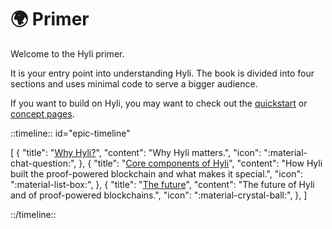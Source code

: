# 🌍 Primer

Welcome to the Hyli primer.

It is your entry point into understanding Hyli. The book is divided into four sections and uses minimal code to serve a bigger audience.

If you want to build on Hyli, you may want to check out the [quickstart](../quickstart/index.md) or [concept pages](../concepts/index.md).


::timeline:: id="epic-timeline"

[
    {
        "title": "[Why Hyli?](./why-hyli.md)",
        "content": "Why Hyli matters.",
        "icon": ":material-chat-question:",
    },
    {
        "title": "[Core components of Hyli](./components.md)",
        "content": "How Hyli built the proof-powered blockchain and what makes it special.",
        "icon": ":material-list-box:",
    },
    {
        "title": "[The future](./future.md)",
        "content": "The future of Hyli and of proof-powered blockchains.",
        "icon": ":material-crystal-ball:",
    },
]

::/timeline::
